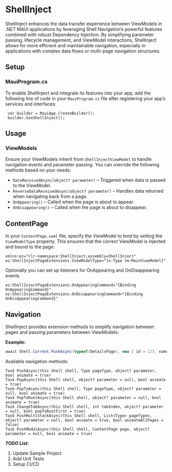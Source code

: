 # ShellInject

ShellInject enhances the data transfer experience between ViewModels in .NET MAUI applications by leveraging Shell Navigation’s powerful features combined with robust Dependency Injection. By simplifying parameter passing, lifecycle management, and ViewModel interactions, ShellInject allows for more efficient and maintainable navigation, especially in applications with complex data flows or multi-page navigation structures.
## Setup

### MauiProgram.cs
To enable ShellInject and integrate its features into your app, add the following line of code in your `MauiProgram.cs` file after registering your app’s services and interfaces:
```
 var builder = MauiApp.CreateBuilder();
 builder.UseShellInject();
```

## Usage

### ViewModels
Ensure your ViewModels inherit from `ShellInjectViewModel` to handle navigation events and parameter passing. You can override the following methods based on your needs:

- `DataReceivedAsync(object? parameter)` – Triggered when data is passed to the ViewModel.
- `ReverseDataReceivedAsync(object? parameter)` – Handles data returned when navigating back from a page.
- `OnAppearing()` – Called when the page is about to appear.
- `OnDisappearing()` – Called when the page is about to disappear.

## ContentPage

In your `ContentPage.xaml` file, specify the ViewModel to bind by setting the `ViewModelType` property. This ensures that the correct ViewModel is injected and bound to the page:

```
xmlns:ez="clr-namespace:ShellInject;assembly=ShellInject"
ez:ShellInjectPageExtensions.ViewModelType="{x:Type vm:MainViewModel}"
```

Optionally you can set up listeners for OnAppearing and OnDisappearing events

```
ez:ShellInjectPageExtensions.OnAppearingCommand="{Binding OnAppearingCommand}"
ez:ShellInjectPageExtensions.OnDisappearingCommand="{Binding OnDisAppearingCommand}"
```


## Navigation

ShellInject provides extension methods to simplify navigation between pages and passing parameters between ViewModels:

**Example:**
```csharp
await Shell.Current.PushAsync(typeof(DetailsPage), new { id = 123, name = "John" });
```

Available navigation methods:

```
Task PushAsync(this Shell shell, Type pageType, object? parameter, bool animate = true)
Task PopAsync(this Shell shell, object? parameter = null, bool animate = true)
Task PopToAsync(this Shell shell, Type pageType, object? parameter = null, bool animate = true)
Task PopToRootAsync(this Shell shell, object? parameter = null, bool animate = true)
Task ChangeTabAsync(this Shell shell, int tabIndex, object? parameter = null, bool popToRootFirst = true)
Task PushMultiStackAsync(this Shell shell, List<Type> pageTypes, object? parameter = null, bool animate = true, bool animateAllPages = false)
Task PushModalAsync(this Shell shell, ContentPage page, object? parameter = null, bool animate = true)
```

***TODO List:***

1. Update Sample Project
2. Add Unit Tests
3. Setup CI/CD

